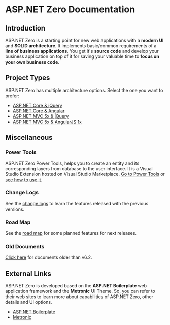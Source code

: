 # ASP.NET Zero Documentation

## Introduction

ASP.NET Zero is a starting point for new web applications with a **modern UI** and **SOLID architecture**. It implements basic/common requirements of a **line of business applications**. You get it's **source code** and develop your business application on top of it for saving your valuable time to **focus on your own business code**.

## Project Types

ASP.NET Zero has multiple architecture options. Select the one you want to prefer:

-   [ASP.NET Core & jQuery](/documents/en/aspnet-core-mvc/latest/Getting-Started-Core)
-   [ASP.NET Core & Angular](/documents/en/aspnet-core-angular/latest/Getting-Started-Angular)
-   [ASP.NET MVC 5x & jQuery](/documents/en/aspnet-mvc-jquery/latest/Getting-Started-Mvc-Angularjs)
-   [ASP.NET MVC 5x & AngularJS 1x](/documents/en/aspnet-mvc-angularjs/latest/Getting-Started-Mvc-Angularjs)

## Miscellaneous

### Power Tools

ASP.NET Zero Power Tools, helps you to create an entity and its corresponding layers from database to the user interface. It is a Visual Studio Extension hosted on Visual Studio Marketplace. [Go to Power Tools](https://marketplace.visualstudio.com/items?itemName=Volosoft.AspNetZeroPowerTools)  or [see how to use it](Rapid-Application-Development.md).

### Change Logs

See the [change logs](Change-Logs.md) to learn the features released with the previous versions.

### Road Map

See the [road map](Road-Map.md) for some planned features for next releases.

### Old Documents

[Click here](Old-Documents.md) for documents older than v6.2.

## External Links

ASP.NET Zero is developed based on the **ASP.NET Boilerplate** web application framework and the **Metronic** UI Theme. So, you can refer to their web sites to learn more about capabilities of ASP.NET Zero, other details and UI options.

- [ASP.NET Boilerplate](https://aspnetboilerplate.com/Pages/Documents)
- [Metronic](http://www.keenthemes.com/preview/metronic/)